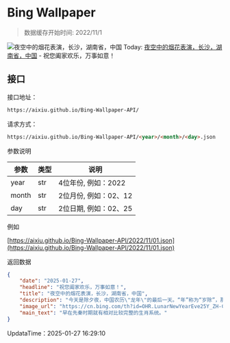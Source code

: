 # Bing Wallpaper

> 数据缓存开始时间: 2022/11/1

![夜空中的烟花表演，长沙，湖南省，中国](https://cn.bing.com/th?id=OHR.LunarNewYearEve25Y_ZH-CN6059625695_1920x1080.webp)
Today: [夜空中的烟花表演，长沙，湖南省，中国](https://cn.bing.com/th?id=OHR.LunarNewYearEve25Y_ZH-CN6059625695_1920x1080.webp) - 祝您阖家欢乐，万事如意！

## 接口

接口地址：

```html
https://aixiu.github.io/Bing-Wallpaper-API/
```

请求方式：

```html
https://aixiu.github.io/Bing-Wallpaper-API/<year>/<month>/<day>.json
```

参数说明

| 参数 | 类型 | 说明 |
| - | - | - |
| year | str | 4位年份, 例如：2022 |
| month | str | 2位月份, 例如：02、12 |
| day | str | 2位日期, 例如：02、25 |

例如

[https://aixiu.github.io/Bing-Wallpaper-API/2022/11/01.json](https://aixiu.github.io/Bing-Wallpaper-API/2022/11/01.json)

返回数据

```json
{
    "date": "2025-01-27",
    "headline": "祝您阖家欢乐，万事如意！",
    "title": "夜空中的烟花表演，长沙，湖南省，中国",
    "description": "今天是除夕夜，中国农历\"龙年\"的最后一天。“年”称为“岁除”，那天晚上叫“除夕”。它与新年首尾相连，是除旧迎新的重要时间交界点。岁除之日，民间尤为重视，家家户户忙忙碌碌或清扫庭舍，除旧布新，张灯结彩，家人相聚，共同来迎接新的一年。",
    "image_url": "https://cn.bing.com/th?id=OHR.LunarNewYearEve25Y_ZH-CN6059625695_1920x1080.webp",
    "main_text": "早在先秦时期就有相对比较完整的生肖系统。"
}
```

UpdataTime：2025-01-27 16:29:10
